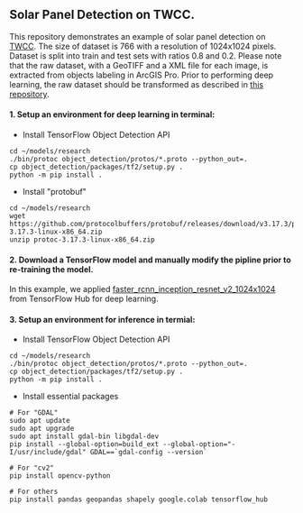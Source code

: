 ## Solar Panel Detection on TWCC.
This repository demonstrates an example of solar panel detection on [TWCC](https://www.twcc.ai). The size of dataset is 766 with a resolution of 1024x1024 pixels. Dataset is split into train and test sets with ratios 0.8 and 0.2. Please note that the raw dataset, with a GeoTIFF and a XML file for each image, is extracted from objects labeling in ArcGIS Pro. Prior to performing deep learning, the raw dataset should be transformed as described in [this repository](https://github.com/lsyang99/Solar-Panel-Detection-Samples).

#### 1. Setup an environment for deep learning in terminal:

- Install TensorFlow Object Detection API
```
cd ~/models/research
./bin/protoc object_detection/protos/*.proto --python_out=.
cp object_detection/packages/tf2/setup.py . 
python -m pip install .
```

- Install "protobuf"
```
cd ~/models/research
wget https://github.com/protocolbuffers/protobuf/releases/download/v3.17.3/protoc-3.17.3-linux-x86_64.zip
unzip protoc-3.17.3-linux-x86_64.zip
```




#### 2. Download a TensorFlow model and manually modify the pipline prior to re-training the model.
In this example, we applied [faster_rcnn_inception_resnet_v2_1024x1024](https://tfhub.dev/tensorflow/faster_rcnn/inception_resnet_v2_640x640/1) from TensorFlow Hub for deep learning.




#### 3. Setup an environment for inference in termial:

- Install TensorFlow Object Detection API
```
cd ~/models/research
./bin/protoc object_detection/protos/*.proto --python_out=.
cp object_detection/packages/tf2/setup.py . 
python -m pip install .
```

- Install essential packages
```
# For "GDAL"
sudo apt update
sudo apt upgrade
sudo apt install gdal-bin libgdal-dev
pip install --global-option=build_ext --global-option="-I/usr/include/gdal" GDAL==`gdal-config --version`

# For "cv2"
pip install opencv-python

# For others
pip install pandas geopandas shapely google.colab tensorflow_hub
```
